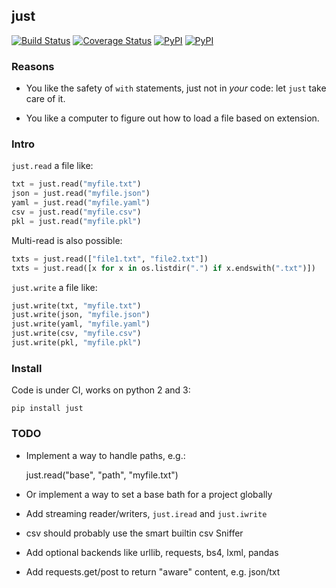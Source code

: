 ## just

[![Build Status](https://travis-ci.org/kootenpv/just.svg?branch=master)](https://travis-ci.org/kootenpv/just)
[![Coverage Status](https://coveralls.io/repos/github/kootenpv/just/badge.svg?branch=master)](https://coveralls.io/github/kootenpv/just?branch=master)
[![PyPI](https://img.shields.io/pypi/v/just.svg?style=flat-square)](https://pypi.python.org/pypi/just/)
[![PyPI](https://img.shields.io/pypi/pyversions/just.svg?style=flat-square)](https://pypi.python.org/pypi/just/)

### Reasons

- You like the safety of `with` statements, just not in *your* code: let `just` take care of it.

- You like a computer to figure out how to load a file based on extension.

### Intro

`just.read` a file like:

```python
txt = just.read("myfile.txt")
json = just.read("myfile.json")
yaml = just.read("myfile.yaml")
csv = just.read("myfile.csv")
pkl = just.read("myfile.pkl")
```

Multi-read is also possible:

```python
txts = just.read(["file1.txt", "file2.txt"])
txts = just.read([x for x in os.listdir(".") if x.endswith(".txt")])
```

`just.write` a file like:

```python
just.write(txt, "myfile.txt")
just.write(json, "myfile.json")
just.write(yaml, "myfile.yaml")
just.write(csv, "myfile.csv")
just.write(pkl, "myfile.pkl")
```

### Install

Code is under CI, works on python 2 and 3:

    pip install just

### TODO

- Implement a way to handle paths, e.g.:

    just.read("base", "path", "myfile.txt")

- Or implement a way to set a base bath for a project globally

- Add streaming reader/writers, `just.iread` and `just.iwrite`

- csv should probably use the smart builtin csv Sniffer

- Add optional backends like urllib, requests, bs4, lxml, pandas

- Add requests.get/post to return "aware" content, e.g. json/txt

